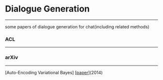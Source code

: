 # Dialogue Generation
---
some papers of dialogue generation for chat(including related methods)
### ACL
---
### arXiv
---
[Auto-Encoding Variational Bayes] [[paper](https://arxiv.org/pdf/1312.6114.pdf)](2014)
